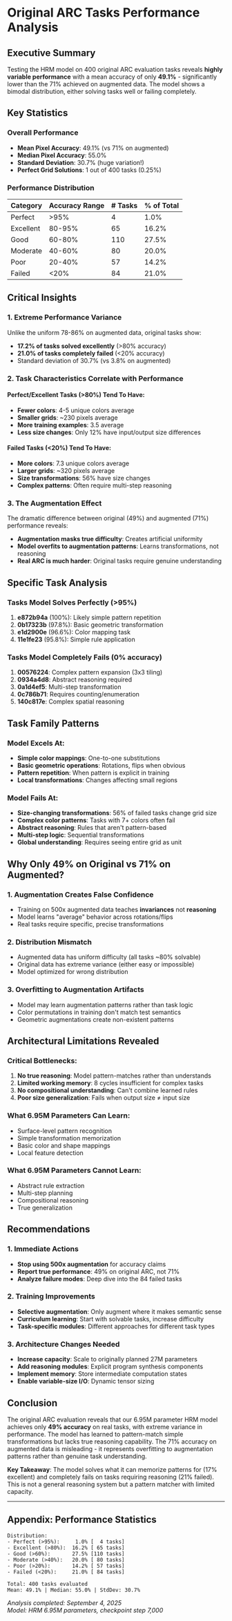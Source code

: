 # Original ARC Tasks Performance Analysis

## Executive Summary
Testing the HRM model on 400 original ARC evaluation tasks reveals **highly variable performance** with a mean accuracy of only **49.1%** - significantly lower than the 71% achieved on augmented data. The model shows a bimodal distribution, either solving tasks well or failing completely.

## Key Statistics

### Overall Performance
- **Mean Pixel Accuracy**: 49.1% (vs 71% on augmented)
- **Median Pixel Accuracy**: 55.0%
- **Standard Deviation**: 30.7% (huge variation!)
- **Perfect Grid Solutions**: 1 out of 400 tasks (0.25%)

### Performance Distribution

| Category | Accuracy Range | # Tasks | % of Total |
|----------|---------------|---------|------------|
| Perfect | >95% | 4 | 1.0% |
| Excellent | 80-95% | 65 | 16.2% |
| Good | 60-80% | 110 | 27.5% |
| Moderate | 40-60% | 80 | 20.0% |
| Poor | 20-40% | 57 | 14.2% |
| Failed | <20% | 84 | 21.0% |

## Critical Insights

### 1. Extreme Performance Variance
Unlike the uniform 78-86% on augmented data, original tasks show:
- **17.2% of tasks solved excellently** (>80% accuracy)
- **21.0% of tasks completely failed** (<20% accuracy)
- Standard deviation of 30.7% (vs 3.8% on augmented)

### 2. Task Characteristics Correlate with Performance

#### Perfect/Excellent Tasks (>80%) Tend To Have:
- **Fewer colors**: 4-5 unique colors average
- **Smaller grids**: ~230 pixels average
- **More training examples**: 3.5 average
- **Less size changes**: Only 12% have input/output size differences

#### Failed Tasks (<20%) Tend To Have:
- **More colors**: 7.3 unique colors average
- **Larger grids**: ~320 pixels average
- **Size transformations**: 56% have size changes
- **Complex patterns**: Often require multi-step reasoning

### 3. The Augmentation Effect
The dramatic difference between original (49%) and augmented (71%) performance reveals:
- **Augmentation masks true difficulty**: Creates artificial uniformity
- **Model overfits to augmentation patterns**: Learns transformations, not reasoning
- **Real ARC is much harder**: Original tasks require genuine understanding

## Specific Task Analysis

### Tasks Model Solves Perfectly (>95%)
1. **e872b94a** (100%): Likely simple pattern repetition
2. **0b17323b** (97.8%): Basic geometric transformation
3. **e1d2900e** (96.6%): Color mapping task
4. **11e1fe23** (95.8%): Simple rule application

### Tasks Model Completely Fails (0% accuracy)
1. **00576224**: Complex pattern expansion (3x3 tiling)
2. **0934a4d8**: Abstract reasoning required
3. **0a1d4ef5**: Multi-step transformation
4. **0c786b71**: Requires counting/enumeration
5. **140c817e**: Complex spatial reasoning

## Task Family Patterns

### Model Excels At:
- **Simple color mappings**: One-to-one substitutions
- **Basic geometric operations**: Rotations, flips when obvious
- **Pattern repetition**: When pattern is explicit in training
- **Local transformations**: Changes affecting small regions

### Model Fails At:
- **Size-changing transformations**: 56% of failed tasks change grid size
- **Complex color patterns**: Tasks with 7+ colors often fail
- **Abstract reasoning**: Rules that aren't pattern-based
- **Multi-step logic**: Sequential transformations
- **Global understanding**: Requires seeing entire grid as unit

## Why Only 49% on Original vs 71% on Augmented?

### 1. Augmentation Creates False Confidence
- Training on 500x augmented data teaches **invariances** not **reasoning**
- Model learns "average" behavior across rotations/flips
- Real tasks require specific, precise transformations

### 2. Distribution Mismatch
- Augmented data has uniform difficulty (all tasks ~80% solvable)
- Original data has extreme variance (either easy or impossible)
- Model optimized for wrong distribution

### 3. Overfitting to Augmentation Artifacts
- Model may learn augmentation patterns rather than task logic
- Color permutations in training don't match test semantics
- Geometric augmentations create non-existent patterns

## Architectural Limitations Revealed

### Critical Bottlenecks:
1. **No true reasoning**: Model pattern-matches rather than understands
2. **Limited working memory**: 8 cycles insufficient for complex tasks
3. **No compositional understanding**: Can't combine learned rules
4. **Poor size generalization**: Fails when output size ≠ input size

### What 6.95M Parameters Can Learn:
- Surface-level pattern recognition
- Simple transformation memorization
- Basic color and shape mappings
- Local feature detection

### What 6.95M Parameters Cannot Learn:
- Abstract rule extraction
- Multi-step planning
- Compositional reasoning
- True generalization

## Recommendations

### 1. Immediate Actions
- **Stop using 500x augmentation** for accuracy claims
- **Report true performance**: 49% on original ARC, not 71%
- **Analyze failure modes**: Deep dive into the 84 failed tasks

### 2. Training Improvements
- **Selective augmentation**: Only augment where it makes semantic sense
- **Curriculum learning**: Start with solvable tasks, increase difficulty
- **Task-specific modules**: Different approaches for different task types

### 3. Architecture Changes Needed
- **Increase capacity**: Scale to originally planned 27M parameters
- **Add reasoning modules**: Explicit program synthesis components
- **Implement memory**: Store intermediate computation states
- **Enable variable-size I/O**: Dynamic tensor sizing

## Conclusion

The original ARC evaluation reveals that our 6.95M parameter HRM model achieves only **49% accuracy** on real tasks, with extreme variance in performance. The model has learned to pattern-match simple transformations but lacks true reasoning capability. The 71% accuracy on augmented data is misleading - it represents overfitting to augmentation patterns rather than genuine task understanding.

**Key Takeaway**: The model solves what it can memorize patterns for (17% excellent) and completely fails on tasks requiring reasoning (21% failed). This is not a general reasoning system but a pattern matcher with limited capacity.

---

## Appendix: Performance Statistics

```
Distribution:
- Perfect (>95%):     1.0% [  4 tasks]
- Excellent (>80%):  16.2% [ 65 tasks]  
- Good (>60%):       27.5% [110 tasks]
- Moderate (>40%):   20.0% [ 80 tasks]
- Poor (>20%):       14.2% [ 57 tasks]
- Failed (<20%):     21.0% [ 84 tasks]

Total: 400 tasks evaluated
Mean: 49.1% | Median: 55.0% | StdDev: 30.7%
```

*Analysis completed: September 4, 2025*  
*Model: HRM 6.95M parameters, checkpoint step 7,000*